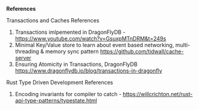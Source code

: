 **References**

Transactions and Caches References 

1. Transactions imlpemented in DragonFlyDB - https://www.youtube.com/watch?v=GsuxpMTnDRM&t=249s
2. Minimal Key/Value store to learn about event based networking, multi-threading & memory sync pattern
   https://github.com/tidwall/cache-server
3. Ensuring Atomicity in Transactions, DragonFlyDB 
   https://www.dragonflydb.io/blog/transactions-in-dragonfly


Rust Type Driven Development References
1. Encoding invariants for compiler to catch -  https://willcrichton.net/rust-api-type-patterns/typestate.html
